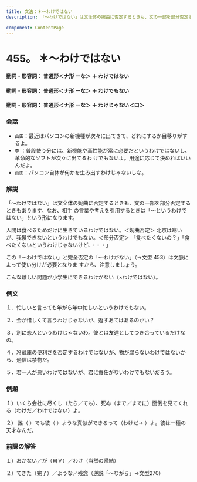```yaml
---
title: 文法：＊～わけではない
description: 「～わけではない」は文全体の婉曲に否定するときも、文の一部を部分否定するときもあります。なお、相手 の言葉や考えを引用するときは「～というわけではない」という形になります。

component: ContentPage
---
```



# 455。 ＊～わけではない
#### 動詞・形容詞： 普通形＜ナ形 ーな＞ ＋ わけではない
#### 動詞・形容詞： 普通形＜ナ形 ーな＞ ＋ わけでもない
#### 動詞・形容詞： 普通形＜ナ形 ーな＞ ＋ わけじゃない＜口＞
### 会話
- `山田`：最近はパソコンの新機種が次々に出てきて、どれにするか目移りがするよ。
- `李` ：普段使う分には、新機能や高性能が常に必要だというわけではないし、革命的なソフトが次々に出てるわ けでもないよ。用途に応じて決めればいいんだよ。
- `山田`：パソコン自体が何かを生み出すわけじゃないしな。
### 解説
「～わけではない」は文全体の婉曲に否定するときも、文の一部を部分否定するときもあります。なお、相手 の言葉や考えを引用するときは「～というわけではない」という形になります。

人間は食べるためだけに生きているわけではない。＜婉曲否定＞ 北京は寒いが、我慢できないというわけでもない。＜部分否定＞ 「食べたくないの？」「食べたくないというわけじゃないけど、・・・」

この「～わけではない」と完全否定の「～わけがない」（→文型 453）は文脈によって使い分けが必要となりま すから、注意しましょう。

こんな難しい問題が小学生にできるわけがない（×わけではない）。
### 例文
１．忙しいと言っても年がら年中忙しいというわけでもない。

２．金が惜しくて言うわけじゃないが、返すあてはあるのかい？

３．別に恋人というわけじゃないわ。彼とは友達としてつき合っているだけなの。

４．冷蔵庫の便利さを否定するわけではないが、物が腐らないわけではないから、過信は禁物だ。

５．君一人が悪いわけではないが、君に責任がないわけでもないだろう。
### 例題
１）いくら会社に尽くし（たら／ても）、死ぬ（まで／までに）面倒を見てくれる（わけだ／わけではない）よ。

２） 誰（ ）でも彼（ ）ような真似ができるって（わけだ→ ）よ。彼は一種の天才なんだ。
### 前課の解答
１）おかない／が（自Ｖ）／わけ（当然の帰結）

２）てきた（完了）／ような／残念（逆説「～ながら」→文型270）
